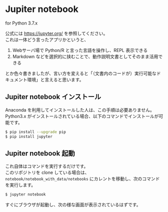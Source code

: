 # Jupiter notebook

for Python 3.7.x

公式には https://jupyter.org/ を参照してください。  
これは一体どう言ったアプリかというと、

1. Webサーバ場で Python/R と言った言語を操作し、REPL 表示できる
2. Markdown などを選択的に挟むことで、動作説明文書としてそのまま活用できる

とか色々書きましたが、言い方を変えると「（文書内のコードが）実行可能なドキュメント環境」と言えると思います。

## Jupiter notebook インストール

Anaconda を利用してインストールした人は、この手順は必要ありません。  
Python3.x がインストールされている場合、以下のコマンドでインストールが可能です。

```bash
$ pip install --upgrade pip
$ pip install jupyter
```

## Jupiter notebook 起動

これ自体はコマンドを実行するだけです。  
このリポジトリを clone している場合は、`notebook/notebook_with_data/notebooks` にカレントを移動し、次のコマンドを実行します。

```sh
$ jupyter notebook
```

すぐにブラウザが起動し、次の様な画面が表示されているはずです。